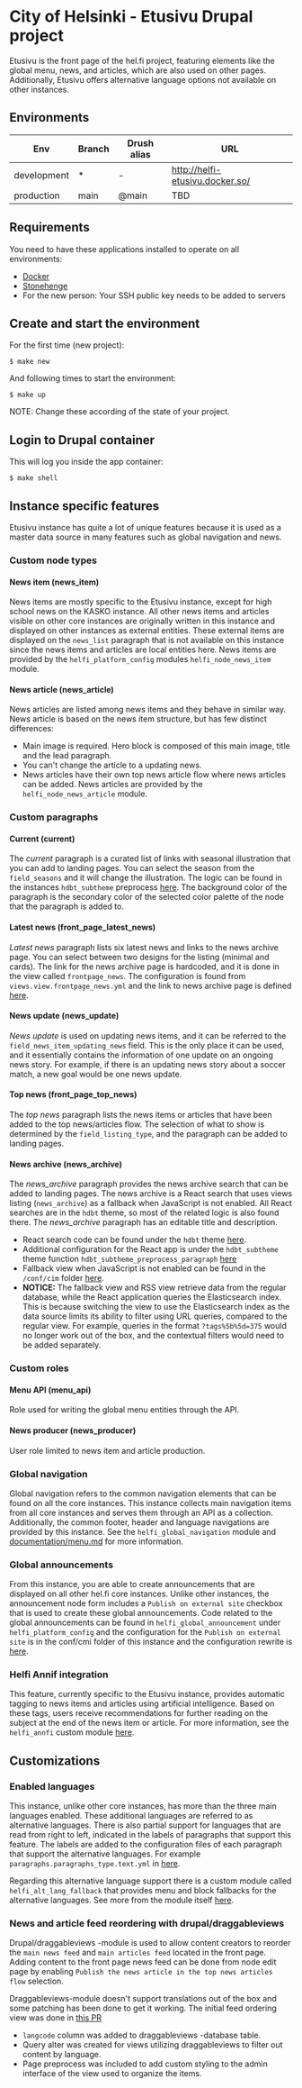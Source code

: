 # City of Helsinki - Etusivu Drupal project

Etusivu is the front page of the hel.fi project, featuring elements like the global menu, news, and articles, which are
also used on other pages. Additionally, Etusivu offers alternative language options not available on other instances.

## Environments

Env | Branch | Drush alias | URL
--- | ------ | ----------- | ---
development | * | - | http://helfi-etusivu.docker.so/
production | main | @main | TBD

## Requirements

You need to have these applications installed to operate on all environments:

- [Docker](https://github.com/druidfi/guidelines/blob/master/docs/docker.md)
- [Stonehenge](https://github.com/druidfi/stonehenge)
- For the new person: Your SSH public key needs to be added to servers

## Create and start the environment

For the first time (new project):

``
$ make new
``

And following times to start the environment:

``
$ make up
``

NOTE: Change these according of the state of your project.

## Login to Drupal container

This will log you inside the app container:

```
$ make shell
```

## Instance specific features

Etusivu instance has quite a lot of unique features because it is used as a master data source in many features such as
global navigation and news.

### Custom node types

#### News item (news_item)

News items are mostly specific to the Etusivu instance, except for high school news on the KASKO instance. All other
news items and articles visible on other core instances are originally written in this instance and displayed on other
instances as external entities. These external items are displayed on the `news_list` paragraph that is not available
on this instance since the news items and articles are local entities here. News items are provided by the
`helfi_platform_config` modules `helfi_node_news_item` module.

#### News article (news_article)

News articles are listed among news items and they behave in similar way. News article is based on the news item
structure‚ but has few distinct differences:
- Main image is required. Hero block is composed of this main image, title and the lead paragraph.
- You can't change the article to a updating news.
- News articles have their own top news article flow where news articles can be added.
News articles are provided by the `helfi_node_news_article` module.

### Custom paragraphs

#### Current (current)

The _current_ paragraph is a curated list of links with seasonal illustration that you can add to landing pages. You
can select the season from the `field_seasons` and it will change the illustration. The logic can be found in the
instances `hdbt_subtheme` preprocess [here](https://github.com/City-of-Helsinki/drupal-helfi-etusivu/blob/e2643195b8fc2989da835313c052ae533b8e0143/public/themes/custom/hdbt_subtheme/hdbt_subtheme.theme#L108). The background color of the paragraph is the secondary color of the
selected color palette of the node that the paragraph is added to.

#### Latest news (front_page_latest_news)

_Latest news_ paragraph lists six latest news and links to the news archive page. You can select between two designs
for the listing (minimal and cards). The link for the news archive page is hardcoded, and it is done in the view called
`frontpage_news`. The configuration is found from `views.view.frontpage_news.yml` and the link to news archive page is
defined [here](https://github.com/City-of-Helsinki/drupal-helfi-etusivu/blob/e2643195b8fc2989da835313c052ae533b8e0143/conf/cmi/views.view.frontpage_news.yml#L594).

#### News update (news_update)

_News update_ is used on updating news items, and it can be referred to the `field_news_item_updating_news` field. This
is the only place it can be used, and it essentially contains the information of one update on an ongoing news story.
For example, if there is an updating news story about a soccer match, a new goal would be one news update.

#### Top news (front_page_top_news)

The _top news_ paragraph lists the news items or articles that have been added to the top news/articles flow. The
selection of what to show is determined by the `field_listing_type`, and the paragraph can be added to landing pages.

#### News archive (news_archive)

The _news_archive_ paragraph provides the news archive search that can be added to landing pages. The news archive is
a React search that uses views listing (`news_archive`) as a fallback when JavaScript is not enabled. All React
searches are in the `hdbt` theme, so most of the related logic is also found there. The _news_archive_ paragraph has an
editable title and description.
- React search code can be found under the `hdbt` theme [here](https://github.com/City-of-Helsinki/drupal-hdbt/tree/main/src/js/react/apps/news-archive).
- Additional configuration for the React app is under the `hdbt_subtheme` theme function
`hdbt_subtheme_preprocess_paragraph` [here](https://github.com/City-of-Helsinki/drupal-helfi-etusivu/blob/dev/public/themes/custom/hdbt_subtheme/hdbt_subtheme.theme)
- Fallback view when JavaScript is not enabled can be found in the `/conf/cim` folder [here](https://github.com/City-of-Helsinki/drupal-helfi-etusivu/blob/dev/conf/cmi/views.view.news_archive.yml).
- **NOTICE:** The fallback view and RSS view retrieve data from the regular database, while the React application queries
the Elasticsearch index. This is because switching the view to use the Elasticsearch index as the data source limits
its ability to filter using URL queries, compared to the regular view. For example, queries in the format
`?tags%5b%5d=375` would no longer work out of the box, and the contextual filters would need to be added separately.

### Custom roles

#### Menu API (menu_api)

Role used for writing the global menu entities through the API.

#### News producer (news_producer)

User role limited to news item and article production.

### Global navigation

Global navigation refers to the common navigation elements that can be found on all the core instances. This instance
collects main navigation items from all core instances and serves them through an API as a collection. Additionally, the
common footer, header and language navigations are provided by this instance. See the `helfi_global_navigation` module
and [documentation/menu.md](/documentation/menu.md) for more information.

### Global announcements

From this instance, you are able to create announcements that are displayed on all other hel.fi core instances. Unlike
other instances, the announcement node form includes a `Publish on external site` checkbox that is used to create these
global announcements. Code related to the global announcements can be found in `helfi_global_announcement` under
`helfi_platform_config` and the configuration for the `Publish on external site` is in the conf/cmi folder of this
instance and the configuration rewrite is [here](https://github.com/City-of-Helsinki/drupal-helfi-etusivu/blob/e2643195b8fc2989da835313c052ae533b8e0143/public/modules/custom/helfi_etusivu_config/config/rewrite/core.entity_form_display.node.announcement.default.yml).

### Helfi Annif integration

This feature, currently specific to the Etusivu instance, provides automatic tagging to news items and articles using
artificial intelligence.  Based on these tags, users receive recommendations for further reading on the subject at the
end of the news item or article. For more information, see the `helfi_annfi` custom module [here](https://github.com/City-of-Helsinki/drupal-helfi-etusivu/tree/dev/public/modules/custom/helfi_annif).

## Customizations

### Enabled languages

This instance, unlike other core instances, has more than the three main languages enabled. These additional languages
are referred to as alternative languages. There is also partial support for languages that are read from right to left,
indicated in the labels of paragraphs that support this feature. The labels are added to the configuration files of
each paragraph that support the alternative languages. For example `paragraphs.paragraphs_type.text.yml` in [here](https://github.com/City-of-Helsinki/drupal-helfi-etusivu/blob/dev/conf/cmi/paragraphs.paragraphs_type.text.yml).

Regarding this alternative language support there is a custom module called `helfi_alt_lang_fallback` that provides
menu and block fallbacks for the alternative languages. See more from the module itself [here](https://github.com/City-of-Helsinki/drupal-helfi-etusivu/tree/dev/public/modules/custom/helfi_alt_lang_fallback).

### News and article feed reordering with drupal/draggableviews

Drupal/draggableviews -module is used to allow content creators to reorder the `main news feed` and `main articles feed`
located in the front page. Adding content to the front page news feed can be done from node edit page by enabling
`Publish the news article in the top news articles flow` selection.

Draggableviews-module doesn't support translations out of the box and some patching has been done to get it working.
The initial feed ordering view was done in [this PR](https://github.com/City-of-Helsinki/drupal-helfi-etusivu/pull/103/files#diff-eac9bb841152af0a402bf0d14621ac75c98ff734db71f6a34a7156b9812346df)
- `langcode` column was added to draggableviews -database table.
- Query alter was created for views utilizing draggableviews to filter out content by language.
- Page preprocess was included to add custom styling to the admin interface of the view used to organize the items.
